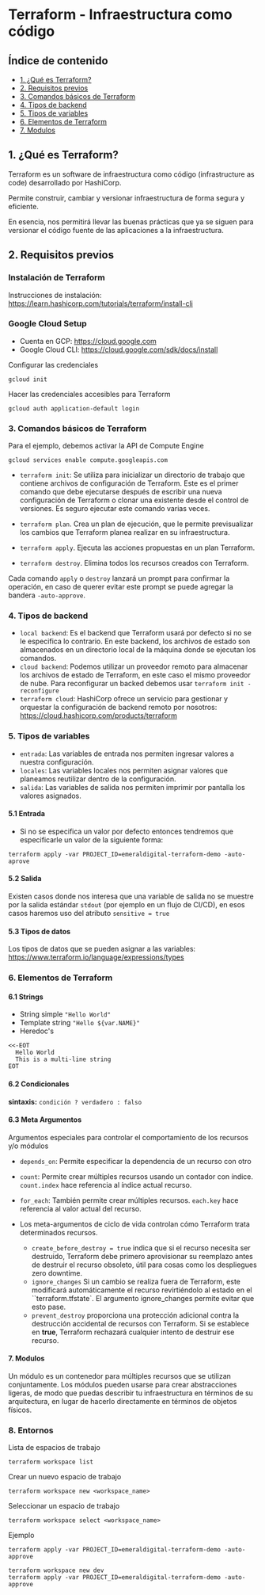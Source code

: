 # Terraform - Infraestructura como código

## Índice de contenido

- [1. ¿Qué es Terraform?](#1-qu-es-terraform)
- [2. Requisitos previos](#2-requisitos-previos)
- [3. Comandos básicos de Terraform](#3-comandos-bsicos-de-terraform)
- [4. Tipos de backend](#4-tipos-de-backend)
- [5. Tipos de variables](#5-tipos-de-variables)
- [6. Elementos de Terraform](#6-elementos-de-terraform)
- [7. Modulos](#7-modulos)

## 1. ¿Qué es Terraform?

Terraform es un software de infraestructura como código (infrastructure as code) desarrollado por HashiCorp.

Permite construir, cambiar y versionar infraestructura de forma segura y eficiente.

En esencia, nos permitirá llevar las buenas prácticas que ya se siguen para versionar el código fuente de las
aplicaciones a la infraestructura.

## 2. Requisitos previos

### Instalación de Terraform

Instrucciones de instalación: https://learn.hashicorp.com/tutorials/terraform/install-cli

### Google Cloud Setup

* Cuenta en GCP: https://cloud.google.com
* Google Cloud CLI: https://cloud.google.com/sdk/docs/install

Configurar las credenciales

```shell
gcloud init
```

Hacer las credenciales accesibles para Terraform

```shell
gcloud auth application-default login
```


### 3. Comandos básicos de Terraform

Para el ejemplo, debemos activar la API de Compute Engine

```shell
gcloud services enable compute.googleapis.com
```

* ``terraform init``: Se utiliza para inicializar un directorio de trabajo que contiene
  archivos de configuración de Terraform. Este es el primer comando que debe ejecutarse después de escribir una nueva
  configuración de Terraform o clonar una existente desde el control de versiones. Es seguro ejecutar este comando
  varias veces.

* ``terraform plan``. Crea un plan de ejecución, que le permite previsualizar los cambios que
  Terraform planea realizar en su infraestructura.

* ``terraform apply``. Ejecuta las acciones propuestas en un plan Terraform.

* ``terraform destroy``. Elimina todos los recursos creados con Terraform.

Cada comando ``apply`` o ``destroy`` lanzará un prompt para confirmar la operación, en caso de querer evitar este prompt
se puede agregar la bandera ``-auto-approve``.

### 4. Tipos de backend

* ``local backend``: Es el backend que Terraform usará por defecto si no se le especifica lo contrario. En este backend,
  los archivos de estado son almacenados en un directorio local de la máquina donde se ejecutan los comandos.
* ``cloud backend``: Podemos utilizar un proveedor remoto para almacenar los archivos de estado de Terraform, en este
  caso el mismo proveedor de nube. Para reconfigurar un backed debemos usar ``terraform init -reconfigure``
* ``terraform cloud``: HashiCorp ofrece un servicio para gestionar y orquestar la configuración de backend remoto por
  nosotros: https://cloud.hashicorp.com/products/terraform

### 5. Tipos de variables

* ``entrada``: Las variables de entrada nos permiten ingresar valores a nuestra configuración.
* ``locales``: Las variables locales nos permiten asignar valores que planeamos reutilizar dentro de la configuración.
* ``salida``: Las variables de salida nos permiten imprimir por pantalla los valores asignados.

#### 5.1 Entrada

* Si no se especifica un valor por defecto entonces tendremos que especificarle un valor de la siguiente forma:

```shell
terraform apply -var PROJECT_ID=emeraldigital-terraform-demo -auto-aprove
```

#### 5.2 Salida

Existen casos donde nos interesa que una variable de salida no se muestre por la salida estándar ``stdout`` (por ejemplo
en un flujo de CI/CD), en esos casos haremos uso del atributo ``sensitive = true``

#### 5.3 Tipos de datos

Los tipos de datos que se pueden asignar a las variables: https://www.terraform.io/language/expressions/types

### 6. Elementos de Terraform

#### 6.1 Strings

* String simple ``"Hello World"``
* Template string ``"Hello ${var.NAME}"``
* Heredoc's

```
<<-EOT
  Hello World
  This is a multi-line string
EOT
```

#### 6.2 Condicionales

**sintaxis:** ``condición ? verdadero : falso``

#### 6.3 Meta Argumentos

Argumentos especiales para controlar el comportamiento de los recursos y/o módulos

* ``depends_on``: Permite especificar la dependencia de un recurso con otro

* ``count``: Permite crear múltiples recursos usando un contador con índice. ``count.index`` hace referencia al índice
  actual recurso.

* ``for_each``: También permite crear múltiples recursos. ``each.key`` hace referencia al valor actual del recurso.

* Los meta-argumentos de ciclo de vida controlan cómo Terraform trata determinados recursos.
    * ``create_before_destroy = true`` indica que si el recurso necesita ser destruido, Terraform debe primero
      aprovisionar su reemplazo antes de destruir el recurso obsoleto, útil para cosas como los
      despliegues zero downtime.
    * ``ignore_changes`` Si un cambio se realiza fuera de Terraform, este modificará automáticamente el recurso
      revirtiéndolo al estado en el ``terraform.tfstate`. El argumento ignore_changes permite evitar que esto pase.
    * ``prevent_destroy`` proporciona una protección adicional contra la destrucción accidental de recursos con
      Terraform. Si se establece en **true**, Terraform rechazará cualquier intento de destruir ese recurso.

#### 7. Modulos

Un módulo es un contenedor para múltiples recursos que se utilizan conjuntamente. Los módulos pueden usarse para
crear abstracciones ligeras, de modo que puedas describir tu infraestructura en términos de su arquitectura, en lugar de
hacerlo directamente en términos de objetos físicos.

### 8. Entornos

Lista de espacios de trabajo

```shell
terraform workspace list
```

Crear un nuevo espacio de trabajo

```shell
terraform workspace new <workspace_name>
```

Seleccionar un espacio de trabajo

```shell
terraform workspace select <workspace_name>
```

Ejemplo

```shell
terraform apply -var PROJECT_ID=emeraldigital-terraform-demo -auto-approve

terraform workspace new dev
terraform apply -var PROJECT_ID=emeraldigital-terraform-demo -auto-approve
```